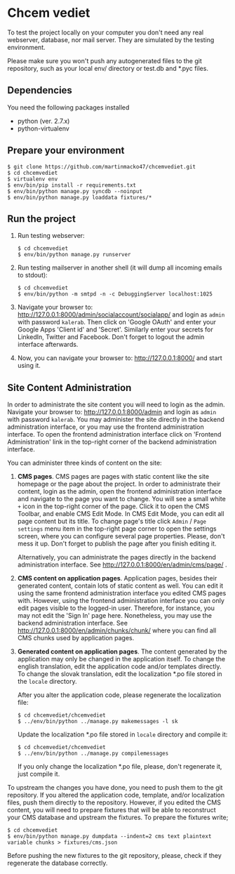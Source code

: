 Chcem vediet
============

To test the project locally on your computer you don't need any real webserver, database, nor mail
server. They are simulated by the testing environment.

Please make sure you won't push any autogenerated files to the git repository, such as your local
env/ directory or test.db and \*.pyc files.

Dependencies
------------

You need the following packages installed
 * python (ver. 2.7.x)
 * python-virtualenv

Prepare your environment
------------------------

```shell
$ git clone https://github.com/martinmacko47/chcemvediet.git
$ cd chcemvediet
$ virtualenv env
$ env/bin/pip install -r requirements.txt
$ env/bin/python manage.py syncdb --noinput
$ env/bin/python manage.py loaddata fixtures/*
```

Run the project
---------------

 1. Run testing webserver:

    ```shell
    $ cd chcemvediet
    $ env/bin/python manage.py runserver
    ```

 2. Run testing mailserver in another shell (it will dump all incoming emails to stdout):

    ```shell
    $ cd chcemvediet
    $ env/bin/python -m smtpd -n -c DebuggingServer localhost:1025
    ```

 3. Navigate your browser to: http://127.0.0.1:8000/admin/socialaccount/socialapp/ and login as
    `admin` with password `kalerab`. Then click on 'Google OAuth' and enter your Google Apps
    'Client id' and 'Secret'. Similarly enter your secrets for LinkedIn, Twitter and Facebook.
    Don't forget to logout the admin interface afterwards.

 4. Now, you can navigate your browser to: http://127.0.0.1:8000/ and start using it.

Site Content Administration
---------------------------

In order to administrate the site content you will need to login as the admin. Navigate your
browser to: http://127.0.0.1:8000/admin and login as `admin` with password `kalerab`. You may
administer the site directly in the backend administration interface, or you may use the frontend
administration interface. To open the frontend administration interface click on 'Frontend
Administration' link in the top-right corner of the backend administration interface.

You can administer three kinds of content on the site:

 1. **CMS pages**. CMS pages are pages with static content like the site homepage or the page about
    the project. In order to administrate their content, login as the admin, open the frontend
    administration interface and navigate to the page you want to change. You will see a small
    white `+` icon in the top-right corner of the page. Click it to open the CMS Toolbar, and
    enable CMS Edit Mode. In CMS Edit Mode, you can edit all page content but its title. To change
    page's title click `Admin` / `Page settings` menu item in the top-right page corner to open the
    settings screen, where you can configure several page properties. Please, don't mess it up.
    Don't forget to publish the page after you finish editing it.

    Alternatively, you can administrate the pages directly in the backend administration interface.
    See http://127.0.0.1:8000/en/admin/cms/page/ .

 2. **CMS content on application pages**. Application pages, besides their generated content,
    contain lots of static content as well. You can edit it using the same frontend administration
    interface you edited CMS pages with. However, using the frontend administration interface you
    can only edit pages visible to the logged-in user. Therefore, for instance, you may not edit
    the 'Sign In' page here. Nonetheless, you may use the backend administration interface. See
    http://127.0.0.1:8000/en/admin/chunks/chunk/ where you can find all CMS chunks used by
    application pages.

 3. **Generated content on application pages**. The content generated by the application may only
    be changed in the application itself. To change the english translation, edit the application
    code and/or templates directly. To change the slovak translation, edit the localization *.po
    file stored in the `locale` directory.

    After you alter the application code, please regenerate the localization file:
    ```shell
    $ cd chcemvediet/chcemvediet
    $ ../env/bin/python ../manage.py makemessages -l sk
    ```
    Update the localization *.po file stored in `locale` directory and compile it:
    ```shell
    $ cd chcemvediet/chcemvediet
    $ ../env/bin/python ../manage.py compilemessages
    ```
    If you only change the localization *.po file, please, don't regenerate it, just compile it.

To upstream the changes you have done, you need to push them to the git repository. If you altered
the application code, template, and/or localization files, push them directly to the repository.
However, if you edited the CMS content, you will need to prepare fixtures that will be able to
reconstruct your CMS database and upstream the fixtures. To prepare the fixtures write;
```shell
$ cd chcemvediet
$ env/bin/python manage.py dumpdata --indent=2 cms text plaintext variable chunks > fixtures/cms.json
```
Before pushing the new fixtures to the git repository, please, check if they regenerate the
database correctly.

